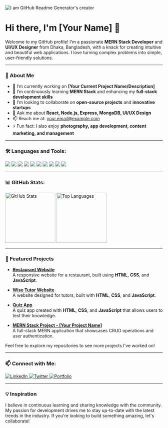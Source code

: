
![I am GitHub Readme Generator's creator](https://scontent.fdac174-1.fna.fbcdn.net/v/t39.30808-6/462617909_522196184084515_3516142370512164155_n.png?stp=dst-png_s960x960&_nc_cat=109&ccb=1-7&_nc_sid=cc71e4&_nc_eui2=AeEI4ueEKgF4ll-ziW4X6HULBY8UMphoAKIFjxQymGgAoslgU8-2MRGRvWZ8bMGu1Cf6xVE_DKSOr4LLveeBnGCI&_nc_ohc=_HvM00toT2sQ7kNvgHTXtU8&_nc_ht=scontent.fdac174-1.fna&_nc_gid=AYohisXkCgP4q_P7BGfnBHu&oh=00_AYA8YOrwWR6aCD1l06PCjDNMx0w7T_AfCfnUEma9uUJv2g&oe=670E71D7)


# Hi there, I'm [Your Name] 👋

Welcome to my GitHub profile! I'm a passionate **MERN Stack Developer** and **UI/UX Designer** from Dhaka, Bangladesh, with a knack for creating intuitive and beautiful web applications. I love turning complex problems into simple, user-friendly solutions.

---

### 🚀 About Me

- 🔭 I’m currently working on **[Your Current Project Name/Description]**
- 🌱 I’m continuously learning **MERN Stack** and enhancing my **full-stack development skills**
- 👯 I’m looking to collaborate on **open-source projects** and **innovative startups**
- 💬 Ask me about **React, Node.js, Express, MongoDB, UI/UX Design**
- 📫 Reach me at: [your.email@example.com](mailto:your.email@example.com)
- ⚡ Fun fact: I also enjoy **photography, app development, content marketing, and management**

---

### 🛠️ Languages and Tools:

<p>
  <img src="https://img.shields.io/badge/JavaScript-ES6+-F7DF1E?style=for-the-badge&logo=javascript&logoColor=black">
  <img src="https://img.shields.io/badge/React-61DAFB?style=for-the-badge&logo=react&logoColor=white">
  <img src="https://img.shields.io/badge/Node.js-339933?style=for-the-badge&logo=nodedotjs&logoColor=white">
  <img src="https://img.shields.io/badge/Express-000000?style=for-the-badge&logo=express&logoColor=white">
  <img src="https://img.shields.io/badge/MongoDB-47A248?style=for-the-badge&logo=mongodb&logoColor=white">
  <img src="https://img.shields.io/badge/HTML5-E34F26?style=for-the-badge&logo=html5&logoColor=white">
  <img src="https://img.shields.io/badge/CSS3-1572B6?style=for-the-badge&logo=css3&logoColor=white">
  <img src="https://img.shields.io/badge/Git-F05032?style=for-the-badge&logo=git&logoColor=white">
  <img src="https://img.shields.io/badge/GitHub-181717?style=for-the-badge&logo=github&logoColor=white">
  <img src="https://img.shields.io/badge/VS%20Code-007ACC?style=for-the-badge&logo=visual-studio-code&logoColor=white">
</p>

---

### 📊 GitHub Stats:

<p>
  <img src="https://github-readme-stats.vercel.app/api?username=YourGitHubUsername&show_icons=true&theme=radical" alt="GitHub Stats" height="160"/>
  <img src="https://github-readme-stats.vercel.app/api/top-langs/?username=YourGitHubUsername&layout=compact&theme=radical" alt="Top Languages" height="160"/>
</p>

---

### 🌟 Featured Projects

- **[Restaurant Website](https://github.com/YourGitHubUsername/restaurant-website)**  
  A responsive website for a restaurant, built using **HTML**, **CSS**, and **JavaScript**.
  
- **[Wise Tutor Website](https://github.com/YourGitHubUsername/wise-tutor)**  
  A website designed for tutors, built with **HTML**, **CSS**, and **JavaScript**.

- **[Quiz App](https://github.com/YourGitHubUsername/quiz-app)**  
  A quiz app created with **HTML**, **CSS**, and **JavaScript** that allows users to test their knowledge.

- **[MERN Stack Project - [Your Project Name]](https://github.com/YourGitHubUsername/mern-project)**  
  A full-stack MERN application that showcases CRUD operations and user authentication.

Feel free to explore my repositories to see more projects I've worked on!

---

### 📫 Connect with Me:

<p>
  <a href="https://www.linkedin.com/in/YourLinkedInProfile/">
    <img src="https://img.shields.io/badge/LinkedIn-0077B5?style=for-the-badge&logo=linkedin&logoColor=white" alt="LinkedIn">
  </a>
  <a href="https://twitter.com/YourTwitterHandle">
    <img src="https://img.shields.io/badge/Twitter-1DA1F2?style=for-the-badge&logo=twitter&logoColor=white" alt="Twitter">
  </a>
  <a href="https://your-portfolio.com/">
    <img src="https://img.shields.io/badge/Portfolio-FF5722?style=for-the-badge&logo=web&logoColor=white" alt="Portfolio">
  </a>
</p>

---

### 💡 Inspiration

I believe in continuous learning and sharing knowledge with the community. My passion for development drives me to stay up-to-date with the latest trends in the industry. If you're looking to build something amazing, let's collaborate!




